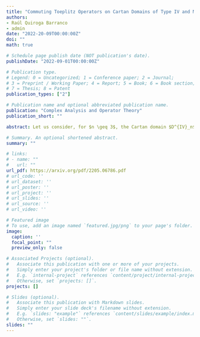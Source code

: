 ```yaml
---
title: "Commuting Toeplitz Operators on Cartan Domains of Type IV and Moment Maps"
authors:
- Raúl Quiroga Barranco
- admin
date: "2022-20-09T00:00:00Z"
doi: ""
math: true

# Schedule page publish date (NOT publication's date).
publishDate: "2022-09-01T00:00:00Z"

# Publication type.
# Legend: 0 = Uncategorized; 1 = Conference paper; 2 = Journal;
# 3 = Preprint / Working Paper; 4 = Report; 5 = Book; 6 = Book section;
# 7 = Thesis; 8 = Patent
publication_types: ["2"]

# Publication name and optional abbreviated publication name.
publication: "Complex Analysis and Operator Theory"
publication_short: ""

abstract: Let us consider, for $n \geq 3$, the Cartan domain $D^{IV}_n$ of type IV. On the weighted Bergman spaces $A^2_\lambda(D^{IV}_n)$ we study the problem of the existence of commutative $C^*$-algebra generated by Toeplitz operators with special symbols. denoted by $L^{\infty}(D^{IV}_n)^{\mu^{SO(2)}}$, yield Toeplitz operators that generate commutative $C^*$-algebras. Spectral integral formulas for these Toeplitz operators are also obtained.

# Summary. An optional shortened abstract.
summary: ""

# links:
# - name: ""
#   url: ""
url_pdf: https://arxiv.org/pdf/2205.06786.pdf
# url_code: ''
# url_dataset: ''
# url_poster: ''
# url_project: ''
# url_slides: ''
# url_source: ''
# url_video: ''

# Featured image
# To use, add an image named `featured.jpg/png` to your page's folder. 
image:
  caption: ''
  focal_point: ""
  preview_only: false

# Associated Projects (optional).
#   Associate this publication with one or more of your projects.
#   Simply enter your project's folder or file name without extension.
#   E.g. `internal-project` references `content/project/internal-project/index.md`.
#   Otherwise, set `projects: []`.
projects: []

# Slides (optional).
#   Associate this publication with Markdown slides.
#   Simply enter your slide deck's filename without extension.
#   E.g. `slides: "example"` references `content/slides/example/index.md`.
#   Otherwise, set `slides: ""`.
slides: ""
---
```

